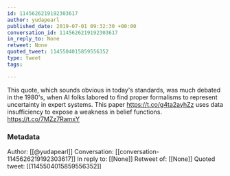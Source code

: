 ```yaml
---
id: 1145626219192303617
author: yudapearl
published_date: 2019-07-01 09:32:30 +00:00
conversation_id: 1145626219192303617
in_reply_to: None
retweet: None
quoted_tweet: 1145504015859556352
type: tweet
tags:

---
```


This quote, which sounds obvious in today's standards, was much debated in the 1980's, when AI folks labored to find proper formalisms to represent uncertainty in expert systems. This paper  https://t.co/g4ta2ayhZz uses data insufficiency to expose a weakness in belief functions. https://t.co/7MZz7RamxY

### Metadata

Author: [[@yudapearl]]
Conversation: [[conversation-1145626219192303617]]
In reply to: [[None]]
Retweet of: [[None]]
Quoted tweet: [[1145504015859556352]]
